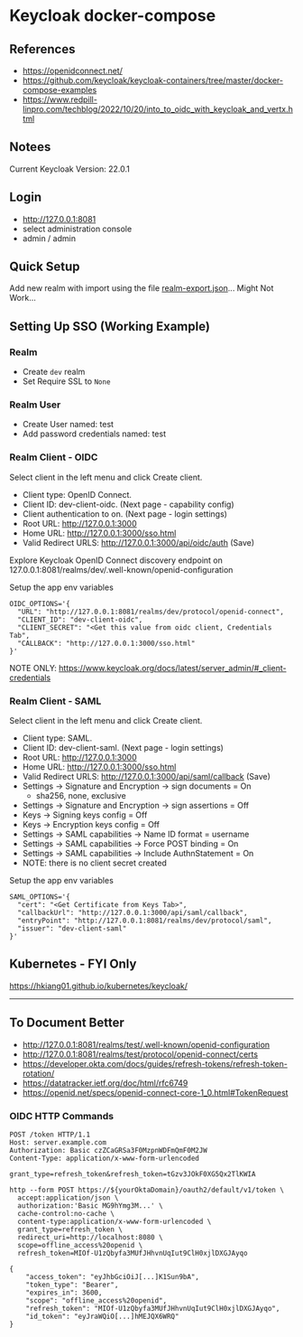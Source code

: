 # Keycloak docker-compose
## References

- https://openidconnect.net/
- https://github.com/keycloak/keycloak-containers/tree/master/docker-compose-examples
- https://www.redpill-linpro.com/techblog/2022/10/20/into_to_oidc_with_keycloak_and_vertx.html

## Notees

Current Keycloak Version: 22.0.1

## Login

- http://127.0.0.1:8081
- select administration console
- admin / admin

## Quick Setup

Add new realm with import using the file  [realm-export.json](realm-export.json)... Might Not Work...


## Setting Up SSO (Working Example)

### Realm

- Create `dev` realm
- Set Require SSL to `None`

### Realm User

- Create User named: test
- Add password credentials named: test

### Realm Client - OIDC

Select client in the left menu and click Create client.
  - Client type: OpenID Connect.
  - Client ID: dev-client-oidc.
  (Next page - capability config)
  - Client authentication to on.
  (Next page - login settings)
  - Root URL: http://127.0.0.1:3000
  - Home URL: http://127.0.0.1:3000/sso.html
  - Valid Redirect URLS: http://127.0.0.1:3000/api/oidc/auth
  (Save)

Explore Keycloak OpenID Connect discovery endpoint on 127.0.0.1:8081/realms/dev/.well-known/openid-configuration

Setup the app env variables

```
OIDC_OPTIONS='{
  "URL": "http://127.0.0.1:8081/realms/dev/protocol/openid-connect",
  "CLIENT_ID": "dev-client-oidc",
  "CLIENT_SECRET": "<Get this value from oidc client, Credentials Tab",
  "CALLBACK": "http://127.0.0.1:3000/sso.html"
}'
```

NOTE ONLY: https://www.keycloak.org/docs/latest/server_admin/#_client-credentials

### Realm Client - SAML

Select client in the left menu and click Create client.
  - Client type: SAML.
  - Client ID: dev-client-saml.
  (Next page - login settings)
  - Root URL: http://127.0.0.1:3000
  - Home URL: http://127.0.0.1:3000/sso.html
  - Valid Redirect URLS: http://127.0.0.1:3000/api/saml/callback
  (Save)
  - Settings -> Signature and Encryption -> sign documents = On
    - sha256, none, exclusive
  - Settings -> Signature and Encryption -> sign assertions = Off
  - Keys -> Signing keys config = Off
  - Keys -> Encryption keys config = Off
  - Settings -> SAML capabilities -> Name ID format = username
  - Settings -> SAML capabilities -> Force POST binding = On
  - Settings -> SAML capabilities -> Include AuthnStatement = On
  - NOTE: there is no client secret created

Setup the app env variables

```
SAML_OPTIONS='{
  "cert": "<Get Certificate from Keys Tab>",
  "callbackUrl": "http://127.0.0.1:3000/api/saml/callback",  
  "entryPoint": "http://127.0.0.1:8081/realms/dev/protocol/saml",
  "issuer": "dev-client-saml"
}'

```


## Kubernetes - FYI Only

https://hkiang01.github.io/kubernetes/keycloak/

---

## To Document Better

- http://127.0.0.1:8081/realms/test/.well-known/openid-configuration
- http://127.0.0.1:8081/realms/test/protocol/openid-connect/certs
- https://developer.okta.com/docs/guides/refresh-tokens/refresh-token-rotation/
- https://datatracker.ietf.org/doc/html/rfc6749
- https://openid.net/specs/openid-connect-core-1_0.html#TokenRequest


### OIDC HTTP Commands

```
POST /token HTTP/1.1
Host: server.example.com
Authorization: Basic czZCaGRSa3F0MzpnWDFmQmF0M2JW
Content-Type: application/x-www-form-urlencoded

grant_type=refresh_token&refresh_token=tGzv3JOkF0XG5Qx2TlKWIA

http --form POST https://${yourOktaDomain}/oauth2/default/v1/token \
  accept:application/json \
  authorization:'Basic MG9hYmg3M...' \
  cache-control:no-cache \
  content-type:application/x-www-form-urlencoded \
  grant_type=refresh_token \
  redirect_uri=http://localhost:8080 \
  scope=offline_access%20openid \
  refresh_token=MIOf-U1zQbyfa3MUfJHhvnUqIut9ClH0xjlDXGJAyqo

{
    "access_token": "eyJhbGciOiJ[...]K1Sun9bA",
    "token_type": "Bearer",
    "expires_in": 3600,
    "scope": "offline_access%20openid",
    "refresh_token": "MIOf-U1zQbyfa3MUfJHhvnUqIut9ClH0xjlDXGJAyqo",
    "id_token": "eyJraWQiO[...]hMEJQX6WRQ"
}
```
